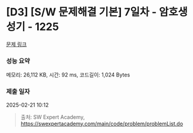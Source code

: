 # [D3] [S/W 문제해결 기본] 7일차 - 암호생성기 - 1225 

[문제 링크](https://swexpertacademy.com/main/code/problem/problemDetail.do?contestProbId=AV14uWl6AF0CFAYD) 

### 성능 요약

메모리: 26,112 KB, 시간: 92 ms, 코드길이: 1,024 Bytes

### 제출 일자

2025-02-21 10:12



> 출처: SW Expert Academy, https://swexpertacademy.com/main/code/problem/problemList.do